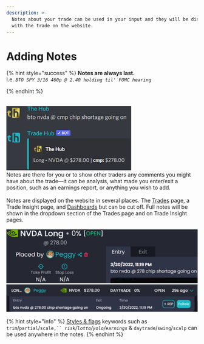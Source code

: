 ```yaml
---
description: >-
  Notes about your trade can be used in your input and they will be displayed
  with the trade on the website.
---
```


# Adding Notes

{% hint style="success" %}
**Notes are always last.**\
I.e. _`BTO SPY 3/16 460p @ 2.40 holding til' FOMC hearing`_


{% endhint %}

\
![](<../../.gitbook/assets/image (68).png>)\
Notes are there for you or to show other traders any comments you might have about the trade—it can be analysis, what made you enter/exit a position, such as an earnings report, or anything you wish to add.\
\
Notes are displayed on the website in several places. The [Trades](https://thetradehub.net/trades) page, a Trade Insight page, and [Dashboards](https://thetradehub.net/trades) but can be cut off. Full notes will be shown in the dropdown section of the Trades page and on Trade Insight pages.\
\
<img src="../../.gitbook/assets/image (26).png" alt="" data-size="original">![](<../../.gitbook/assets/image (82).png>)

{% hint style="info" %}
[Styles & flags](adding-notes.md) keywords such as `trim`/`partial`/`scale,`` `_`risk`/`lotto`/`yolo`/`earnings`_ & `daytrade`/`swing`/`scalp` can be used anywhere in the notes.
{% endhint %}
